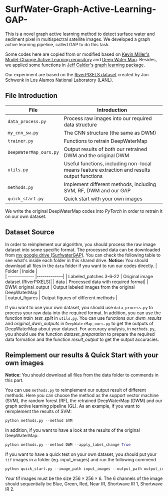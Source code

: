 # SurfWater-Graph-Active-Learning-GAP-
This is a novel graph active learning method to detect surface water and sediment pixel in multispectral satellite images. We developed a graph active learning pipeline, called GAP to do this task.

Some codes here are copied from or modified based on [Kevin Miller's Model-Change Active Learning repository](https://github.com/millerk22/model-change-paper "Model Change Paper") and [Deep Water Map](https://github.com/isikdogan/deepwatermap "Deep Water Map source codes"). Besides, we applied some functions in [Jeff Calder's graph learning package](https://github.com/jwcalder/GraphLearning "Graph Learning Package").

Our experiment are based on the [RiverPIXELS dataset](https://data.ess-dive.lbl.gov/view/doi:10.15485/1865732 "RiverPIXELS") created by Jon Schwenk in Los Alamos National Laboratory (LANL). 

## File Introduction
| File        | Introduction       |  
| ------------- |-------------| 
| `data_process.py`  | Process raw images into our required data structure  |  
| `my_cnn_sw.py`        | The CNN structure (the same as DWM)| 
| `trainer.py`  | Functions to retrain DeepWaterMap  |  
| `DeepWaterMap_ours.py` | Output results of both our retrained DWM and the original DWM | 
| `utils.py`  | Useful functions, including non-local means feature extraction and results output functions |  
| `methods.py`  | Implement different methods, including SVM, RF, DWM and our GAP|  
| `quick_start.py`  | Quick start with your own images|  

We write the original DeepWaterMap codes into *PyTorch* in order to retrain it on our own dataset.

## Dataset Source
In order to reimplement our algorithm, you should process the raw image dataset into some specific format. The processed data can be downloaded from [my google drive (SurfwaterGAP)](https://drive.google.com/drive/folders/17wxkCVneJrozsX-q-9XmyhF09LCfvaNO?usp=sharing "SurfwaterGAP"). You can check the following table to see what's inside each folder in this shared drive. **Notice:** You should download all files in the `data` folder if you want to run our codes directly.
| Folder        | Inside        |  
| ------------- |-------------| 
| Labeled_patches 3-6-22  | Original image dataset (RiverPIXELS)| 
| data          | Processed data with required format| 
| DWM_original_output     | Output labeled images from the original DeepWaterMap  |  
| output_figures | Output figures of different methods  | 

If you want to use your own dataset, you should use `data_process.py` to process your raw data into the required format. In addition, you can use the function *train_test_split* in `utils.py`. You can use functions *our_dwm_results* and *original_dwm_outputs* in `DeepWaterMap_ours.py` to get the outputs of DeepWaterMap about your dataset. For accuracy analysis, in `methods.py`, you should use the function *dataset_preparation* to prepare the required data formation and the function *result_output* to get the output accuracies.

## Reimplement our results & Quick Start with your own images
**Notice:** You should download all files from the data folder to commends in this part.

You can use `methods.py` to reimplement our output result of different methods. Here you can choose the method as the support vector machine (SVM), the random forest (RF), the retrained DeepWaterMap (DWM) and our graph active learning pipeline (GL). As an example, if you want to reimplement the results of SVM:
```python
python methods.py --method SVM 
```
In addition, if you want to have a look at the results of the original DeepWaterMap:
```python
python methods.py --method DWM --apply_label_change True 
```

If you want to have a quick test on your own dataset, you should put your `tif` images in a folder (eg. input_images) and run the following commend
```python
python quick_start.py --image_path input_images --output_path output_images
```
Your tif images must be the size $256\times256\times6$. The 6 channels of the image should sequentially be Blue, Green, Red, Near IR, Shortwave IR 1, Shortwave
IR 2.

